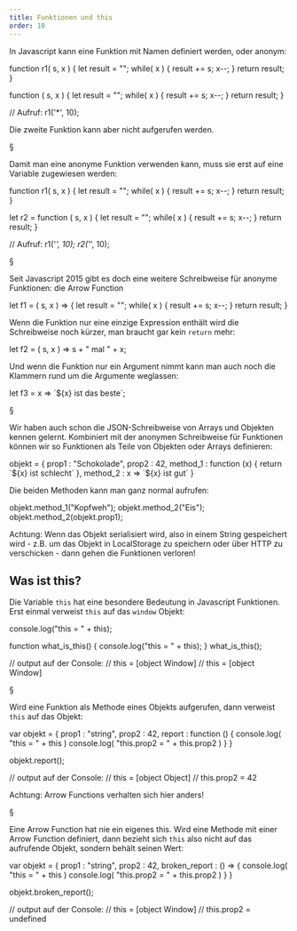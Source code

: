 ```yaml
---
title: Funktionen und this
order: 10
---
```


In Javascript kann eine Funktion mit Namen definiert werden, oder anonym:

<javascript caption="Funktionen definieren">
  function r1( s, x ) {
    let result = "";
    while( x ) {
      result += s;
      x--;
    }
    return result;
  }

  function ( s, x ) {
    let result = "";
    while( x ) {
      result += s;
      x--;
    }
    return result;
  }

  // Aufruf:
  r1('*', 10);
</javascript>

Die zweite Funktion kann aber nicht aufgerufen werden.

§

Damit man eine anonyme Funktion verwenden kann, muss sie erst
auf eine Variable zugewiesen werden:

<javascript caption="Funktionen definieren">
  function r1( s, x ) {
    let result = "";
    while( x ) {
      result += s;
      x--;
    }
    return result;
  }

  let r2 = function ( s, x ) {
    let result = "";
    while( x ) {
      result += s;
      x--;
    }
    return result;
  }

  // Aufruf:
  r1('*', 10);
  r2('*', 10);
</javascript>

§

Seit Javascript 2015 gibt es doch eine weitere Schreibweise für anonyme
Funktionen: die Arrow Function

<javascript caption="Arrow Function">
  let f1 = ( s, x ) => {
    let result = "";
    while( x ) {
      result += s;
      x--;
    }
    return result;
  }
</javascript>

Wenn die Funktion nur eine einzige Expression enthält wird die Schreibweise noch kürzer, man braucht gar kein `return` mehr:

<javascript caption="Arrow Function">
  let f2 = ( s, x ) => s + " mal " + x;
</javascript>

Und wenn die Funktion nur ein Argument nimmt kann man auch noch die Klammern rund um
die Argumente weglassen:

<javascript caption="Arrow Function">
  let f3 = x => `${x} ist das beste`;
</javascript>

§

Wir haben auch schon die JSON-Schreibweise von Arrays und Objekten kennen gelernt.
Kombiniert mit der anonymen Schreibweise für Funktionen können wir so Funktionen als
Teile von Objekten oder Arrays definieren:

<javascript caption="Funktionen in JSON">
  objekt = {
    prop1 : "Schokolade",
    prop2 : 42,
    method_1 : function (x) { return `${x} ist schlecht` },
    method_2 : x => `${x} ist gut`
  }
</javascript>

Die beiden Methoden kann man ganz normal aufrufen:

<javascript caption="Methoden aufrufen">
objekt.method_1("Kopfweh");
objekt.method_2("Eis");
objekt.method_2(objekt.prop1);
</javascript>

Achtung: Wenn das Objekt serialisiert wird, also in einem String
gespeichert wird - z.B. um das Objekt in LocalStorage zu speichern oder
über HTTP zu verschicken - dann gehen die Funktionen verloren!

## Was ist this?

Die Variable `this` hat eine besondere Bedeutung in Javascript Funktionen.
Erst einmal verweist `this` auf das `window` Objekt:

<javascript caption="this in einer normalen Funktion">
  console.log("this = " + this);

  function what_is_this() {
    console.log("this = " + this);
  }
  what_is_this();

  // output auf der Console:
  // this = [object Window]
  // this = [object Window]
</javascript>

§

Wird eine Funktion als Methode eines Objekts aufgerufen, dann verweist `this` auf das Objekt:

<javascript caption="this in einer Methode">
  var objekt = {
    prop1 : "string",
    prop2 : 42,
    report : function () {
      console.log( "this = " + this )
      console.log( "this.prop2 = " + this.prop2 )
    }
  }

  objekt.report();

  // output auf der Console:
  // this = [object Object]
  // this.prop2 = 42
</javascript>

Achtung: Arrow Functions verhalten sich hier anders!

§

Eine Arrow Function hat nie ein eigenes this.
Wird eine Methode mit einer Arrow Function definiert, dann bezieht
sich `this` also nicht auf das aufrufende Objekt, sondern behält seinen
Wert:

<javascript caption="this in einer Methode">
  var objekt = {
    prop1 : "string",
    prop2 : 42,
    broken_report : () => {
      console.log( "this = " + this )
      console.log( "this.prop2 = " + this.prop2 )
    }
  }

  objekt.broken_report();

  // output auf der Console:
  // this = [object Window]
  // this.prop2 = undefined
</javascript>


